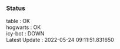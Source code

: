 ### Status


table : OK  
hogwarts : OK  
icy-bot : DOWN  
Latest Update : 2022-05-24 09:11:51.831650
